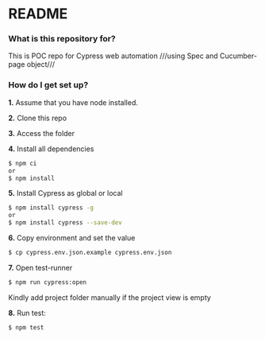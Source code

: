 # README #

### What is this repository for? ###

This is POC repo for Cypress web automation
///using Spec and Cucumber-page object///

### How do I get set up? ###

**1.** Assume that you have node installed.

**2.** Clone this repo

**3.** Access the folder

**4.** Install all dependencies
```sh
$ npm ci
or
$ npm install
```

**5.** Install Cypress as global or local
```sh
$ npm install cypress -g
or
$ npm install cypress --save-dev
```

**6.** Copy environment and set the value
```sh
$ cp cypress.env.json.example cypress.env.json
```

**7.** Open test-runner
```sh
$ npm run cypress:open
```
Kindly add project folder manually if the project view is empty

**8.** Run test:
```sh
$ npm test
```
